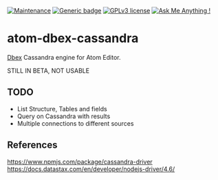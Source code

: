 [![Maintenance](https://img.shields.io/badge/Maintained%3F-yes-green.svg)](https://bitbucket.org/lbesson/ansi-colors)
[![Generic badge](https://img.shields.io/badge/Status-Early_BETA-red.svg)](https://shields.io/)
[![GPLv3 license](https://img.shields.io/badge/License-GPLv3-blue.svg)](http://perso.crans.org/besson/LICENSE.html)
[![Ask Me Anything !](https://img.shields.io/badge/Ask%20me-anything-1abc9c.svg)](https://GitHub.com/Naereen/ama)

# atom-dbex-cassandra
[Dbex](https://github.com/marcelkohl/dbex) Cassandra engine for Atom Editor.

STILL IN BETA, NOT USABLE

## TODO

- List Structure, Tables and fields
- Query on Cassandra with results
- Multiple connections to different sources

## References
https://www.npmjs.com/package/cassandra-driver
https://docs.datastax.com/en/developer/nodejs-driver/4.6/

<!-- This engine supports most of the basic aspects of a Cassandra connection including:

- Listing schemas, tables, views, functions, procedures and table triggers
- Distintion about Primary/Foreign keys, and normal fields;
- Double click on Table and Views shows a limited query;
- Actions to show structures for tables, views, functions, procedures and table triggers; -->

<!-- ![Dbex MariaDB engine for Atom Editor](https://raw.githubusercontent.com/marcelkohl/atom-dbex-mariadb/master/samples/atom-mariadb-engine.png) -->

<!-- ## TODO
- cover "DELIMITER" on queries;
- multiple lines are not working
    - example:  `SET FOREIGN_KEY_CHECKS=0;
    UPDATE `store` SET store_id = 0 WHERE code='admin';
    UPDATE `store_group` SET group_id = 0 WHERE name='Default';
    UPDATE `store_website` SET website_id = 0 WHERE code='admin';
    UPDATE `customer_group` SET customer_group_id = 0 WHERE customer_group_code='NOT LOGGED IN';
    SET FOREIGN_KEY_CHECKS=1;`
- implement ssl connection
- export/import data/structure (dump/restore) -->
